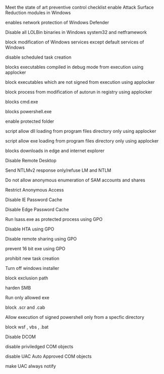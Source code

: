 Meet the state of art preventive control checklist
enable Attack Surface Reduction modules in Windows

enables network protection of Windows Defender


Disable all LOLBin binaries in Windows system32 and netframework


block modification of Windows services except default services of Windows


disable scheduled task creation


blocks executables compiled in debug mode from execution using applocker


block executables which are not signed from execution using applocker


block process from modification of autorun in registry using applocker


blocks cmd.exe


blocks powershell.exe


enable protected folder


script allow dll loading from program files directory only using applocker


script allow exe loading from program files directory only using applocker


blocks downloads in edge and internet explorer


Disable Remote Desktop


Send NTLMv2 response only/refuse LM and NTLM


Do not allow anonymous enumeration of SAM accounts and shares


Restrict Anonymous Access


Disable IE Password Cache


Disable Edge Password Cache


Run lsass.exe as protected process using GPO


Disable HTA using GPO


Disable remote sharing using GPO


prevent 16 bit exe using GPO


prohibit new task creation


Turn off windows installer


block exclusion path


harden SMB


Run only allowed exe


block .scr and .cab


Allow execution of signed powershell only from a specfic directory


block wsf , vbs , .bat


Disable DCOM


disable priviledged COM objects


disable UAC Auto Approved COM objects


make UAC always notify
